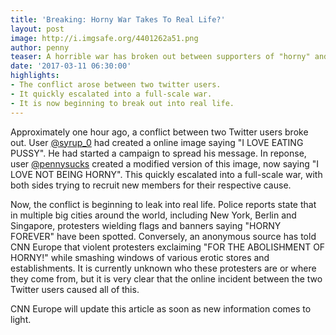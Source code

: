 ```yaml
---
title: 'Breaking: Horny War Takes To Real Life?'
layout: post
image: http://i.imgsafe.org/4401262a51.png
author: penny
teaser: A horrible war has broken out between supporters of "horny" and their opposites.
date: '2017-03-11 06:30:00'
highlights:
- The conflict arose between two twitter users.
- It quickly escalated into a full-scale war.
- It is now beginning to break out into real life.
---
```


Approximately one hour ago, a conflict between two Twitter users broke out. User [@syrup_0](http://twitter.com/syrup_0) had created a online image saying "I LOVE EATING PUSSY".  He had started a campaign to spread his message. In reponse, user [@pennysucks](http://twitter.com/pennysucks) created a modified version of this image, now saying "I LOVE NOT BEING HORNY". This quickly escalated into a full-scale war, with both sides trying to recruit new members for their respective cause.

Now, the conflict is beginning to leak into real life. Police reports state that in multiple big cities around the world, including New York, Berlin and Singapore, protesters wielding flags and banners saying "HORNY FOREVER" have been spotted. Conversely, an anonymous source has told CNN Europe that violent protesters exclaiming "FOR THE ABOLISHMENT OF HORNY!" while smashing windows of various erotic stores and establishments. It is currently unknown who these protesters are or where they come from, but it is very clear that the online incident between the two Twitter users caused all of this.

CNN Europe will update this article as soon as new information comes to light.
